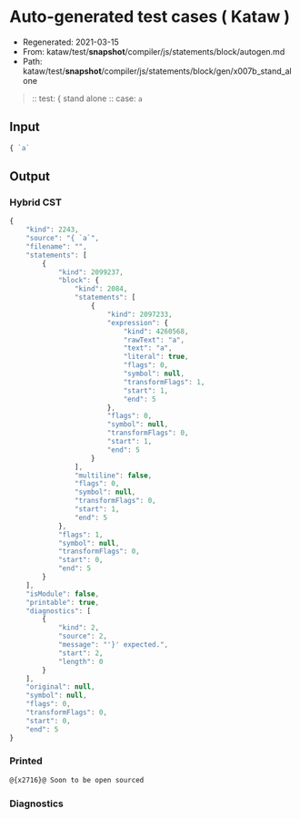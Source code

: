 # Auto-generated test cases ( Kataw )
- Regenerated: 2021-03-15
- From: kataw/test/__snapshot__/compiler/js/statements/block/autogen.md
- Path: kataw/test/__snapshot__/compiler/js/statements/block/gen/x007b_stand_alone
> :: test: { stand alone
> :: case: `a`
## Input

`````js
{ `a`
`````

## Output

### Hybrid CST

```javascript
{
    "kind": 2243,
    "source": "{ `a`",
    "filename": "",
    "statements": [
        {
            "kind": 2099237,
            "block": {
                "kind": 2084,
                "statements": [
                    {
                        "kind": 2097233,
                        "expression": {
                            "kind": 4260568,
                            "rawText": "a",
                            "text": "a",
                            "literal": true,
                            "flags": 0,
                            "symbol": null,
                            "transformFlags": 1,
                            "start": 1,
                            "end": 5
                        },
                        "flags": 0,
                        "symbol": null,
                        "transformFlags": 0,
                        "start": 1,
                        "end": 5
                    }
                ],
                "multiline": false,
                "flags": 0,
                "symbol": null,
                "transformFlags": 0,
                "start": 1,
                "end": 5
            },
            "flags": 1,
            "symbol": null,
            "transformFlags": 0,
            "start": 0,
            "end": 5
        }
    ],
    "isModule": false,
    "printable": true,
    "diagnostics": [
        {
            "kind": 2,
            "source": 2,
            "message": "'}' expected.",
            "start": 2,
            "length": 0
        }
    ],
    "original": null,
    "symbol": null,
    "flags": 0,
    "transformFlags": 0,
    "start": 0,
    "end": 5
}
```

### Printed

```javascript
@{x2716}@ Soon to be open sourced
```

### Diagnostics

```javascript

```

